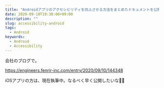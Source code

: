 ```yaml
---
title: "Androidアプリのアクセシビリティを向上させる方法をまとめたドキュメントを公開した"
date: 2020-09-10T19:38:00+09:00
description: ""
slug: accessibility-android
tags:
  - Android
keywords:
  - Android
  - Accessibility
---
```


会社のブログで。

https://engineers.fenrir-inc.com/entry/2020/09/10/144348

iOSアプリの方は、現在執筆中。なるべく早く公開したいな✍🏼

